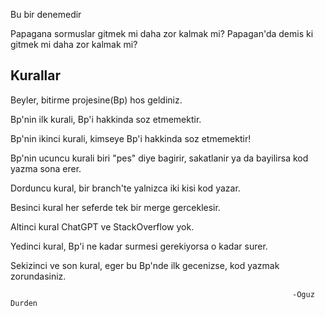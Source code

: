 Bu bir denemedir

Papagana sormuslar gitmek mi daha zor kalmak mi? Papagan'da demis ki gitmek mi daha zor kalmak mi?

Kurallar
--------
Beyler, bitirme projesine(Bp) hos geldiniz.

Bp'nin ilk kurali, Bp'i hakkinda soz etmemektir.

Bp'nin ikinci kurali, kimseye Bp'i hakkinda soz etmemektir!

Bp'nin ucuncu kurali biri "pes" diye bagirir, sakatlanir ya da bayilirsa kod yazma sona erer.

Dorduncu kural, bir branch'te yalnizca iki kisi kod yazar.

Besinci kural her seferde tek bir merge gerceklesir.

Altinci kural ChatGPT ve StackOverflow yok.

Yedinci kural, Bp'i ne kadar surmesi gerekiyorsa o kadar surer.

Sekizinci ve son kural, eger bu Bp'nde ilk gecenizse, kod yazmak zorundasiniz.

                                                                   -Oguz Durden